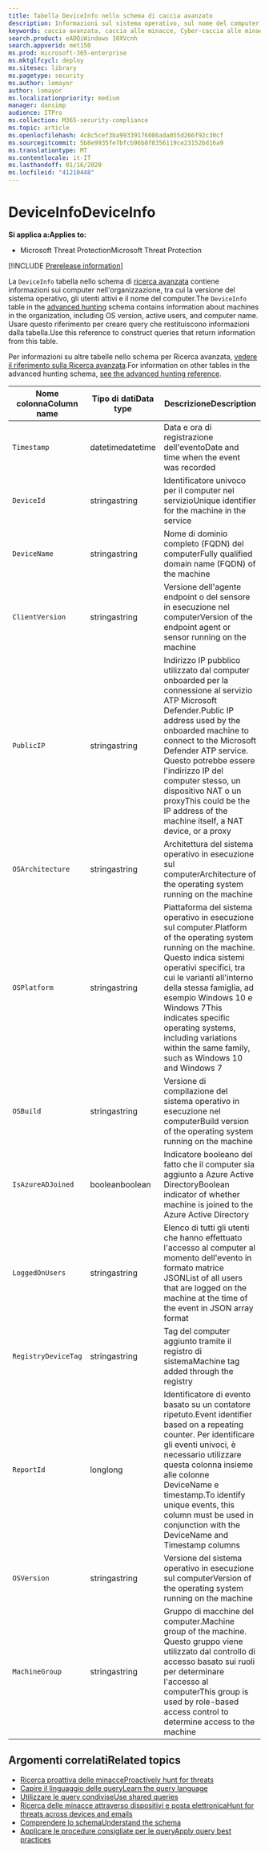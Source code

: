 ```yaml
---
title: Tabella DeviceInfo nello schema di caccia avanzato
description: Informazioni sul sistema operativo, sul nome del computer e su altri computer nella tabella DeviceInfo dello schema di caccia avanzato
keywords: caccia avanzata, caccia alle minacce, Cyber-caccia alle minacce, Microsoft Threat Protection, Microsoft 365, MTP, M365, ricerca, query, telemetria, riferimento allo schema, kusto, tabella, colonna, tipo di dati, descrizione, machineinfo, DeviceInfo, Device, Machine, OS, Platform , gli utenti
search.product: eADQiWindows 10XVcnh
search.appverid: met150
ms.prod: microsoft-365-enterprise
ms.mktglfcycl: deploy
ms.sitesec: library
ms.pagetype: security
ms.author: lomayor
author: lomayor
ms.localizationpriority: medium
manager: dansimp
audience: ITPro
ms.collection: M365-security-compliance
ms.topic: article
ms.openlocfilehash: 4c8c5cef3ba99339176086ada055d266f92c30cf
ms.sourcegitcommit: 5b8e9935fe7bfcb96b8f8356119ce23152bd16a9
ms.translationtype: MT
ms.contentlocale: it-IT
ms.lasthandoff: 01/16/2020
ms.locfileid: "41210448"
---
```

# <a name="deviceinfo"></a><span data-ttu-id="7d452-104">DeviceInfo</span><span class="sxs-lookup"><span data-stu-id="7d452-104">DeviceInfo</span></span>

<span data-ttu-id="7d452-105">**Si applica a:**</span><span class="sxs-lookup"><span data-stu-id="7d452-105">**Applies to:**</span></span>
- <span data-ttu-id="7d452-106">Microsoft Threat Protection</span><span class="sxs-lookup"><span data-stu-id="7d452-106">Microsoft Threat Protection</span></span>

[!INCLUDE [Prerelease information](../includes/prerelease.md)]

<span data-ttu-id="7d452-107">La `DeviceInfo` tabella nello schema di [ricerca avanzata](advanced-hunting-overview.md) contiene informazioni sui computer nell'organizzazione, tra cui la versione del sistema operativo, gli utenti attivi e il nome del computer.</span><span class="sxs-lookup"><span data-stu-id="7d452-107">The `DeviceInfo` table in the [advanced hunting](advanced-hunting-overview.md) schema contains information about machines in the organization, including OS version, active users, and computer name.</span></span> <span data-ttu-id="7d452-108">Usare questo riferimento per creare query che restituiscono informazioni dalla tabella.</span><span class="sxs-lookup"><span data-stu-id="7d452-108">Use this reference to construct queries that return information from this table.</span></span>

<span data-ttu-id="7d452-109">Per informazioni su altre tabelle nello schema per Ricerca avanzata, [vedere il riferimento sulla Ricerca avanzata](advanced-hunting-schema-tables.md).</span><span class="sxs-lookup"><span data-stu-id="7d452-109">For information on other tables in the advanced hunting schema, [see the advanced hunting reference](advanced-hunting-schema-tables.md).</span></span>

| <span data-ttu-id="7d452-110">Nome colonna</span><span class="sxs-lookup"><span data-stu-id="7d452-110">Column name</span></span> | <span data-ttu-id="7d452-111">Tipo di dati</span><span class="sxs-lookup"><span data-stu-id="7d452-111">Data type</span></span> | <span data-ttu-id="7d452-112">Descrizione</span><span class="sxs-lookup"><span data-stu-id="7d452-112">Description</span></span> |
|-------------|-----------|-------------|
| `Timestamp` | <span data-ttu-id="7d452-113">datetime</span><span class="sxs-lookup"><span data-stu-id="7d452-113">datetime</span></span> | <span data-ttu-id="7d452-114">Data e ora di registrazione dell'evento</span><span class="sxs-lookup"><span data-stu-id="7d452-114">Date and time when the event was recorded</span></span> |
| `DeviceId` | <span data-ttu-id="7d452-115">stringa</span><span class="sxs-lookup"><span data-stu-id="7d452-115">string</span></span> | <span data-ttu-id="7d452-116">Identificatore univoco per il computer nel servizio</span><span class="sxs-lookup"><span data-stu-id="7d452-116">Unique identifier for the machine in the service</span></span> |
| `DeviceName` | <span data-ttu-id="7d452-117">stringa</span><span class="sxs-lookup"><span data-stu-id="7d452-117">string</span></span> | <span data-ttu-id="7d452-118">Nome di dominio completo (FQDN) del computer</span><span class="sxs-lookup"><span data-stu-id="7d452-118">Fully qualified domain name (FQDN) of the machine</span></span> |
| `ClientVersion` | <span data-ttu-id="7d452-119">stringa</span><span class="sxs-lookup"><span data-stu-id="7d452-119">string</span></span> | <span data-ttu-id="7d452-120">Versione dell'agente endpoint o del sensore in esecuzione nel computer</span><span class="sxs-lookup"><span data-stu-id="7d452-120">Version of the endpoint agent or sensor running on the machine</span></span> |
| `PublicIP` | <span data-ttu-id="7d452-121">stringa</span><span class="sxs-lookup"><span data-stu-id="7d452-121">string</span></span> | <span data-ttu-id="7d452-122">Indirizzo IP pubblico utilizzato dal computer onboarded per la connessione al servizio ATP Microsoft Defender.</span><span class="sxs-lookup"><span data-stu-id="7d452-122">Public IP address used by the onboarded machine to connect to the Microsoft Defender ATP service.</span></span> <span data-ttu-id="7d452-123">Questo potrebbe essere l'indirizzo IP del computer stesso, un dispositivo NAT o un proxy</span><span class="sxs-lookup"><span data-stu-id="7d452-123">This could be the IP address of the machine itself, a NAT device, or a proxy</span></span> |
| `OSArchitecture` | <span data-ttu-id="7d452-124">stringa</span><span class="sxs-lookup"><span data-stu-id="7d452-124">string</span></span> | <span data-ttu-id="7d452-125">Architettura del sistema operativo in esecuzione sul computer</span><span class="sxs-lookup"><span data-stu-id="7d452-125">Architecture of the operating system running on the machine</span></span> |
| `OSPlatform` | <span data-ttu-id="7d452-126">stringa</span><span class="sxs-lookup"><span data-stu-id="7d452-126">string</span></span> | <span data-ttu-id="7d452-127">Piattaforma del sistema operativo in esecuzione sul computer.</span><span class="sxs-lookup"><span data-stu-id="7d452-127">Platform of the operating system running on the machine.</span></span> <span data-ttu-id="7d452-128">Questo indica sistemi operativi specifici, tra cui le varianti all'interno della stessa famiglia, ad esempio Windows 10 e Windows 7</span><span class="sxs-lookup"><span data-stu-id="7d452-128">This indicates specific operating systems, including variations within the same family, such as Windows 10 and Windows 7</span></span> |
| `OSBuild` | <span data-ttu-id="7d452-129">stringa</span><span class="sxs-lookup"><span data-stu-id="7d452-129">string</span></span> | <span data-ttu-id="7d452-130">Versione di compilazione del sistema operativo in esecuzione nel computer</span><span class="sxs-lookup"><span data-stu-id="7d452-130">Build version of the operating system running on the machine</span></span> |
| `IsAzureADJoined` | <span data-ttu-id="7d452-131">boolean</span><span class="sxs-lookup"><span data-stu-id="7d452-131">boolean</span></span> | <span data-ttu-id="7d452-132">Indicatore booleano del fatto che il computer sia aggiunto a Azure Active Directory</span><span class="sxs-lookup"><span data-stu-id="7d452-132">Boolean indicator of whether machine is joined to the Azure Active Directory</span></span> |
| `LoggedOnUsers` | <span data-ttu-id="7d452-133">stringa</span><span class="sxs-lookup"><span data-stu-id="7d452-133">string</span></span> | <span data-ttu-id="7d452-134">Elenco di tutti gli utenti che hanno effettuato l'accesso al computer al momento dell'evento in formato matrice JSON</span><span class="sxs-lookup"><span data-stu-id="7d452-134">List of all users that are logged on the machine at the time of the event in JSON array format</span></span> |
| `RegistryDeviceTag` | <span data-ttu-id="7d452-135">stringa</span><span class="sxs-lookup"><span data-stu-id="7d452-135">string</span></span> | <span data-ttu-id="7d452-136">Tag del computer aggiunto tramite il registro di sistema</span><span class="sxs-lookup"><span data-stu-id="7d452-136">Machine tag added through the registry</span></span> |
| `ReportId` | <span data-ttu-id="7d452-137">long</span><span class="sxs-lookup"><span data-stu-id="7d452-137">long</span></span> | <span data-ttu-id="7d452-138">Identificatore di evento basato su un contatore ripetuto.</span><span class="sxs-lookup"><span data-stu-id="7d452-138">Event identifier based on a repeating counter.</span></span> <span data-ttu-id="7d452-139">Per identificare gli eventi univoci, è necessario utilizzare questa colonna insieme alle colonne DeviceName e timestamp.</span><span class="sxs-lookup"><span data-stu-id="7d452-139">To identify unique events, this column must be used in conjunction with the DeviceName and Timestamp columns</span></span> |
| `OSVersion` | <span data-ttu-id="7d452-140">stringa</span><span class="sxs-lookup"><span data-stu-id="7d452-140">string</span></span> | <span data-ttu-id="7d452-141">Versione del sistema operativo in esecuzione sul computer</span><span class="sxs-lookup"><span data-stu-id="7d452-141">Version of the operating system running on the machine</span></span> |
| `MachineGroup` | <span data-ttu-id="7d452-142">stringa</span><span class="sxs-lookup"><span data-stu-id="7d452-142">string</span></span> | <span data-ttu-id="7d452-143">Gruppo di macchine del computer.</span><span class="sxs-lookup"><span data-stu-id="7d452-143">Machine group of the machine.</span></span> <span data-ttu-id="7d452-144">Questo gruppo viene utilizzato dal controllo di accesso basato sui ruoli per determinare l'accesso al computer</span><span class="sxs-lookup"><span data-stu-id="7d452-144">This group is used by role-based access control to determine access to the machine</span></span> |

## <a name="related-topics"></a><span data-ttu-id="7d452-145">Argomenti correlati</span><span class="sxs-lookup"><span data-stu-id="7d452-145">Related topics</span></span>
- [<span data-ttu-id="7d452-146">Ricerca proattiva delle minacce</span><span class="sxs-lookup"><span data-stu-id="7d452-146">Proactively hunt for threats</span></span>](advanced-hunting-overview.md)
- [<span data-ttu-id="7d452-147">Capire il linguaggio delle query</span><span class="sxs-lookup"><span data-stu-id="7d452-147">Learn the query language</span></span>](advanced-hunting-query-language.md)
- [<span data-ttu-id="7d452-148">Utilizzare le query condivise</span><span class="sxs-lookup"><span data-stu-id="7d452-148">Use shared queries</span></span>](advanced-hunting-shared-queries.md)
- [<span data-ttu-id="7d452-149">Ricerca delle minacce attraverso dispositivi e posta elettronica</span><span class="sxs-lookup"><span data-stu-id="7d452-149">Hunt for threats across devices and emails</span></span>](advanced-hunting-query-emails-devices.md)
- [<span data-ttu-id="7d452-150">Comprendere lo schema</span><span class="sxs-lookup"><span data-stu-id="7d452-150">Understand the schema</span></span>](advanced-hunting-schema-tables.md)
- [<span data-ttu-id="7d452-151">Applicare le procedure consigliate per le query</span><span class="sxs-lookup"><span data-stu-id="7d452-151">Apply query best practices</span></span>](advanced-hunting-best-practices.md)